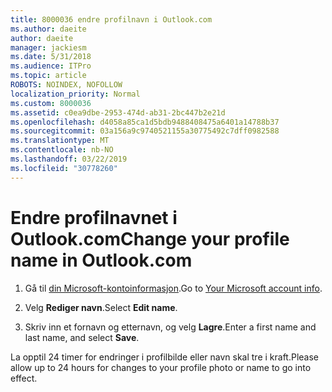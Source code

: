 ```yaml
---
title: 8000036 endre profilnavn i Outlook.com
ms.author: daeite
author: daeite
manager: jackiesm
ms.date: 5/31/2018
ms.audience: ITPro
ms.topic: article
ROBOTS: NOINDEX, NOFOLLOW
localization_priority: Normal
ms.custom: 8000036
ms.assetid: c0ea9dbe-2953-474d-ab31-2bc447b2e21d
ms.openlocfilehash: d4058a85ca1d5bdb9488408475a6401a14788b37
ms.sourcegitcommit: 03a156a9c9740521155a30775492c7dff0982588
ms.translationtype: MT
ms.contentlocale: nb-NO
ms.lasthandoff: 03/22/2019
ms.locfileid: "30778260"
---
```

# <a name="change-your-profile-name-in-outlookcom"></a><span data-ttu-id="e9f1b-102">Endre profilnavnet i Outlook.com</span><span class="sxs-lookup"><span data-stu-id="e9f1b-102">Change your profile name in Outlook.com</span></span>

1. <span data-ttu-id="e9f1b-103">Gå til [din Microsoft-kontoinformasjon](https://go.microsoft.com/fwlink/p/?linkid=860841).</span><span class="sxs-lookup"><span data-stu-id="e9f1b-103">Go to [Your Microsoft account info](https://go.microsoft.com/fwlink/p/?linkid=860841).</span></span>
    
2. <span data-ttu-id="e9f1b-104">Velg **Rediger navn**.</span><span class="sxs-lookup"><span data-stu-id="e9f1b-104">Select **Edit name**.</span></span> 
    
3. <span data-ttu-id="e9f1b-105">Skriv inn et fornavn og etternavn, og velg **Lagre**.</span><span class="sxs-lookup"><span data-stu-id="e9f1b-105">Enter a first name and last name, and select **Save**.</span></span> 
    
<span data-ttu-id="e9f1b-106">La opptil 24 timer for endringer i profilbilde eller navn skal tre i kraft.</span><span class="sxs-lookup"><span data-stu-id="e9f1b-106">Please allow up to 24 hours for changes to your profile photo or name to go into effect.</span></span>
  

